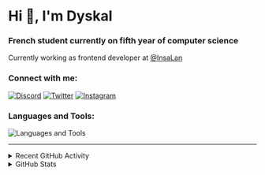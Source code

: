 # Hi 👋, I'm Dyskal

### French student currently on fifth year of computer science

Currently working as frontend developer at [@InsaLan](https://github.com/InsaLan)

### Connect with me:

[![Discord](https://skillicons.dev/icons?i=discord "@dyskal")](https://discordapp.com/users/200586202997325824)
[![Twitter](https://skillicons.dev/icons?i=twitter "@dyskal")](https://twitter.com/dyskal)
[![Instagram](https://skillicons.dev/icons?i=instagram "@dyskal")](https://instagram.com/dyskal)

### Languages and Tools:
![Languages and Tools](https://skillicons.dev/icons?i=java,kotlin,spring,js,ts,vue,idea,linux,git&perline=3)

---

<details>
<summary>Recent GitHub Activity</summary>

<!--START_SECTION:activity-->


1. 💪 Opened PR [#146](https://github.com/kernoeb/PlanningSup/pull/146) in [kernoeb/PlanningSup](https://github.com/kernoeb/PlanningSup)
2. 💪 Opened PR [#142](https://github.com/kernoeb/PlanningSup/pull/142) in [kernoeb/PlanningSup](https://github.com/kernoeb/PlanningSup)
3. 💪 Opened PR [#129](https://github.com/kernoeb/PlanningSup/pull/129) in [kernoeb/PlanningSup](https://github.com/kernoeb/PlanningSup)
4. 💪 Opened PR [#127](https://github.com/kernoeb/PlanningSup/pull/127) in [kernoeb/PlanningSup](https://github.com/kernoeb/PlanningSup)
5. 💪 Opened PR [#13](https://github.com/pavankjadda/intellij-foldable-project-view/pull/13) in [pavankjadda/intellij-foldable-project-view](https://github.com/pavankjadda/intellij-foldable-project-view)
5. 🎉 Merged PR [#16](https://github.com/Dyskal/DiscordRP/pull/16) in [Dyskal/DiscordRP](https://github.com/Dyskal/DiscordRP)
6. 🎉 Merged PR [#17](https://github.com/Dyskal/TwitchPlayerOpener/pull/17) in [Dyskal/TwitchPlayerOpener](https://github.com/Dyskal/TwitchPlayerOpener)

<!--END_SECTION:activity-->

</details>

<details>
<summary>GitHub Stats</summary>

![GitHub Stats](https://github-readme-stats.vercel.app/api/top-langs?username=dyskal&show_icons=true&locale=en&layout=compact&card_width=445&langs_count=10&hide_borders=true)
![GitHub Stats](https://github-readme-stats.vercel.app/api?username=dyskal&show_icons=true&locale=en&include_all_commits=true&hide_borders=true)
</details>

